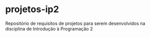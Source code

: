 # projetos-ip2
Repositório de requisitos de projetos para serem desenvolvidos na disciplina de Introdução à Programação 2
